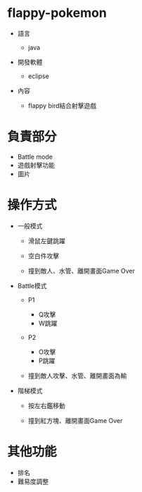 # flappy-pokemon

* 語言
	* java
	
* 開發軟體
	* eclipse
	
* 內容
	* flappy bird結合射擊遊戲

# 負責部分
  * Battle mode
  * 遊戲射擊功能
  * 圖片
 
# 操作方式
* 一般模式

	* 滑鼠左鍵跳躍

	* 空白件攻擊
		
	* 撞到敵人、水管、離開畫面Game Over
	
* Battle模式
	
	* P1
		* Q攻擊
		* W跳躍

	* P2
		* O攻擊
		* P跳躍
		
	* 撞到敵人攻擊、水管、離開畫面為輸
	
* 階梯模式

	* 按左右鑑移動

	* 撞到紅方塊、離開畫面Game Over
	
# 其他功能
* 排名
* 難易度調整
